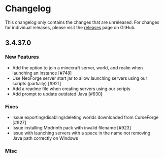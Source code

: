 # Changelog

This changelog only contains the changes that are unreleased. For changes for individual releases, please visit the
[releases](https://github.com/ATLauncher/ATLauncher/releases) page on GitHub.

## 3.4.37.0

### New Features
- Add the option to join a minecraft server, world, and realm when launching an instance [#748]
- Use NeoForge server start jar to allow launching servers using our scripts (partially) [#921]
- Add a readme file when creating servers using our scripts
- Add prompt to update outdated Java [#930]

### Fixes
- Issue exporting/disabling/deleting worlds downloaded from CurseForge [#927]
- Issue installing Modrinth pack with invalid filename [#923]
- Issue with launching servers with a space in the name not removing Java path correctly on Windows

### Misc
